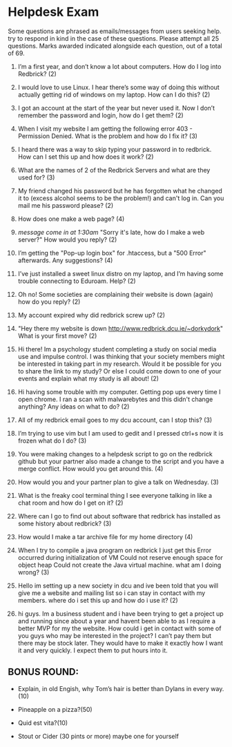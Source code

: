 # Helpdesk Exam

Some questions are phrased as emails/messages from users seeking help. try to respond in kind in the case of these questions.
Please attempt all 25 questions. Marks awarded indicated alongside each question, out of a total of 69. 

1. I’m a first year, and don’t know a lot about computers. How do I log into Redbrick? (2)

2. I would love to use Linux. I hear there’s some way of doing this without actually getting rid of windows on my laptop. How can I do this? (2)

3. I got an account at the start of the year but never used it. Now I don’t remember the password and login, how do I get them? (2)

4. When I visit my website I am getting the following error 403 - Permission Denied. What is the problem and how do I fix it? (3)

5. I heard there was a way to skip typing your password in to redbrick. How can I set this up and how does it work? (2)

6. What are the names of 2 of the Redbrick Servers and what are they used for? (3)

7. My friend changed his password but he has forgotten what he changed it to (excess alcohol seems to be the problem!) and can't log in. Can you mail me his password please? (2)

8. How does one make a web page? (4)

9. *message come in at 1:30am* "Sorry it's late, how do I make a web server?"
    How would you reply? (2)

10. I’m getting the "Pop-up login box" for .htaccess, but a "500 Error" afterwards. Any suggestions? (4)

11. I’ve just installed a sweet linux distro on my laptop, and I’m having some trouble connecting to Eduroam. Help? (2)

12.  Oh no! Some societies are complaining their website is down (again) how do you reply? (2)

13. My account expired why did redbrick screw up? (2)

14. "Hey there my website is down http://www.redbrick.dcu.ie/~dorkydork"
    What is your first move? (2)

15. Hi there! Im a psychology student completing a study on social media use and impulse control. I was thinking that your society members might be interested in taking part in my research. Would it be possible for you to share the link to my study? Or else I could come down to one of your events and explain what my study is all about! (2)

16. Hi having some trouble with my computer. Getting pop ups every time I open chrome. I ran a scan with malwarebytes and this didn't change anything? Any ideas on what to do? (2)

17. All of my redbrick email goes to my dcu account, can I stop this? (3)

18. I’m trying to use vim but I am used to gedit and I pressed ctrl+s now it is frozen what do I do? (3)

19. You were making changes to a helpdesk script to go on the redbrick github but your partner also made a change to the script and you have a merge conflict. How would you get around this. (4) 

20. How would you and your partner plan to give a talk on Wednesday. (3)

21. What is the freaky cool terminal thing I see everyone talking in like a chat room and how do I get on it? (2)

22. Where can I go to find out about software that redbrick has installed as some history about redbrick? (3)

23. How would I make a tar archive file for my home directory (4)

24. When I try to compile a java program on redbrick I just get this
Error occurred during initialization of VM
Could not reserve enough space for object heap
Could not create the Java virtual machine.
what am I doing wrong? (3)

25. Hello im setting up a new society in dcu and ive been told that you will give me a website and mailing list so i can stay in contact with my members. where do i set this up and how do i use it? (2)

26. hi guys. Im a business student and i have been trying to get a project up and running since about a year and havent been able to as I require a better MVP for my the website. How could i get in contact with some of you guys who may be interested in the project? I can’t pay them but there may be stock later. They would have to make it exactly how I want it and very quickly. I expect them to put hours into it.  

## BONUS ROUND:
* Explain, in old Engish,  why Tom’s hair is better than Dylans in every way.(10)

* Pineapple on a pizza?(50)

* Quid est vita?(10)

* Stout or Cider (30 pints or more) maybe one for yourself
